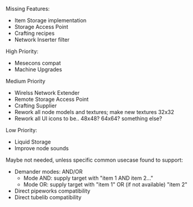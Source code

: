 Missing Features:
- Item Storage implementation
- Storage Access Point
- Crafting recipes
- Network Inserter filter

High Priority:
- Mesecons compat
- Machine Upgrades

Medium Priority
- Wirelss Network Extender
- Remote Storage Access Point
- Crafting Supplier
- Rework all node models and textures; make new textures 32x32
- Rework all UI icons to be.. 48x48? 64x64? something else?

Low Priority:
- Liquid Storage
- Improve node sounds

Maybe not needed, unless specific common usecase found to support:
- Demander modes: AND/OR 
  - Mode AND: supply target with "item 1 AND item 2..."
  - Mode OR: supply target with "item 1" OR (if not available) "item 2"
- Direct pipeworks compatibility
- Direct tubelib compatibility
